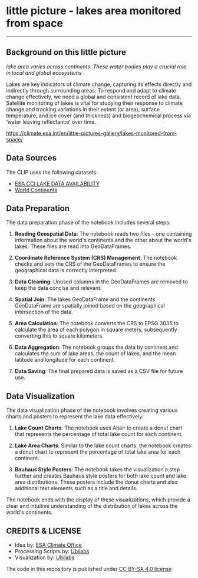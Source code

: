 # little picture - lakes area monitored from space
<hr>

## Background on this little picture
_lake area varies across continents. These water bodies play a crucial role in local and global ecosystems_

Lakes are key indicators of climate change, capturing its effects directly and indirectly through surrounding areas. To respond and adapt to climate change effectively, we need a global and consistent record of lake data.
Satellite monitoring of lakes is vital for studying their response to climate change and tracking variations in their extent (or area), surface temperature, and ice cover (and thickness) and biogeochemical process via ‘water leaving reflectance’ over time.

https://climate.esa.int/en/little-pictures-gallery/lakes-monitored-from-space/

## Data Sources
The CLIP uses the following datasets:
- [ESA CCI LAKE DATA AVAILABILITY](https://climate.esa.int/documents/1704/lakes_cci_v2.0.2_data_availability_shp.zip)
- [World Continents](https://hub.arcgis.com/datasets/esri::world-continents/explore?location=-0.937843%2C-0.000006%2C2.64)

## Data Preparation

The data preparation phase of the notebook includes several steps:

1. **Reading Geospatial Data**: The notebook reads two files - one containing information about the world's continents and the other about the world's lakes. These files are read into GeoDataFrames.

2. **Coordinate Reference System (CRS) Management**: The notebook checks and sets the CRS of the GeoDataFrames to ensure the geographical data is correctly interpreted.

3. **Data Cleaning**: Unused columns in the GeoDataFrames are removed to keep the data concise and relevant.

4. **Spatial Join**: The lakes GeoDataFrame and the continents GeoDataFrame are spatially joined based on the geographical intersection of the data.

5. **Area Calculation**: The notebook converts the CRS to EPSG 3035 to calculate the area of each polygon in square meters, subsequently converting this to square kilometers.

6. **Data Aggregation**: The notebook groups the data by continent and calculates the sum of lake areas, the count of lakes, and the mean latitude and longitude for each continent.

7. **Data Saving**: The final prepared data is saved as a CSV file for future use.

## Data Visualization

The data visualization phase of the notebook involves creating various charts and posters to represent the lake data effectively:

1. **Lake Count Charts**: The notebook uses Altair to create a donut chart that represents the percentage of total lake count for each continent.

2. **Lake Area Charts**: Similar to the lake count charts, the notebook creates a donut chart to represent the percentage of total lake area for each continent.

3. **Bauhaus Style Posters**: The notebook takes the visualization a step further and creates Bauhaus style posters for both lake count and lake area distributions. These posters include the donut charts and also additional text elements such as a title and details.

The notebook ends with the display of these visualizations, which provide a clear and intuitive understanding of the distribution of lakes across the world's continents.

## CREDITS & LICENSE
- Idea by: [ESA Climate Office](https://climate.esa.int/)
- Processing Scripts by: [Ubilabs](https://www.ubilabs.com/)
- Visualization by: [Ubilabs](https://www.ubilabs.com/)

The code in this repository is published under [CC BY-SA 4.0 license](https://creativecommons.org/licenses/by-sa/4.0/)

